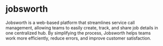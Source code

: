 # jobsworth
Jobsworth is a web-based platform that streamlines service call management, allowing teams to easily create, track, and share job details in one centralized hub. By simplifying the process, Jobsworth helps teams work more efficiently, reduce errors, and improve customer satisfaction.
